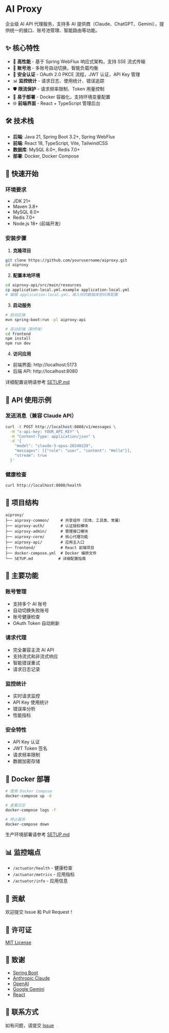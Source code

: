 # AI Proxy

企业级 AI API 代理服务，支持多 AI 提供商（Claude、ChatGPT、Gemini），提供统一的接口、账号池管理、智能路由等功能。

## ✨ 核心特性

- 🚀 **高性能** - 基于 Spring WebFlux 响应式架构，支持 SSE 流式传输
- 🔄 **账号池** - 多账号自动切换，智能负载均衡
- 🔐 **安全认证** - OAuth 2.0 PKCE 流程，JWT 认证，API Key 管理
- 📊 **监控统计** - 请求日志、使用统计、错误追踪
- 🛡️ **限流保护** - 请求频率限制、Token 用量控制
- 🔧 **易于部署** - Docker 容器化，支持环境变量配置
- 🌐 **前端界面** - React + TypeScript 管理后台

## 🛠️ 技术栈

- **后端**: Java 21, Spring Boot 3.2+, Spring WebFlux
- **前端**: React 18, TypeScript, Vite, TailwindCSS
- **数据库**: MySQL 8.0+, Redis 7.0+
- **部署**: Docker, Docker Compose

## 🚀 快速开始

### 环境要求

- JDK 21+
- Maven 3.8+
- MySQL 8.0+
- Redis 7.0+
- Node.js 18+ (前端开发)

### 安装步骤

1. **克隆项目**
```bash
git clone https://github.com/yourusername/aiproxy.git
cd aiproxy
```

2. **配置本地环境**
```bash
cd aiproxy-api/src/main/resources
cp application-local.yml.example application-local.yml
# 编辑 application-local.yml，填入你的数据库密码等配置
```

3. **启动服务**
```bash
# 启动后端
mvn spring-boot:run -pl aiproxy-api

# 启动前端（新终端）
cd frontend
npm install
npm run dev
```

4. **访问应用**
- 前端界面: http://localhost:5173
- 后端 API: http://localhost:8080

详细配置说明请参考 [SETUP.md](./SETUP.md)

## 📖 API 使用示例

### 发送消息（兼容 Claude API）
```bash
curl -X POST http://localhost:8080/v1/messages \
  -H "x-api-key: YOUR_API_KEY" \
  -H "Content-Type: application/json" \
  -d '{
    "model": "claude-3-opus-20240229",
    "messages": [{"role": "user", "content": "Hello"}],
    "stream": true
  }'
```

### 健康检查
```bash
curl http://localhost:8080/health
```

## 📁 项目结构

```
aiproxy/
├── aiproxy-common/     # 共享组件（实体、工具类、常量）
├── aiproxy-auth/       # 认证授权模块
├── aiproxy-admin/      # 管理接口模块
├── aiproxy-core/       # 核心代理功能
├── aiproxy-api/        # 应用主入口
├── frontend/           # React 前端项目
├── docker-compose.yml  # Docker 编排文件
└── SETUP.md           # 详细配置指南
```

## 🔧 主要功能

### 账号管理
- 支持多个 AI 账号
- 自动切换失败账号
- 账号健康检查
- OAuth Token 自动刷新

### 请求代理
- 完全兼容主流 AI API
- 支持流式和非流式响应
- 智能错误重试
- 请求日志记录

### 监控统计
- 实时请求监控
- API Key 使用统计
- 错误率分析
- 性能指标

### 安全特性
- API Key 认证
- JWT Token 签名
- 请求频率限制
- 数据加密存储

## 🐳 Docker 部署

```bash
# 使用 Docker Compose
docker-compose up -d

# 查看日志
docker-compose logs -f

# 停止服务
docker-compose down
```

生产环境部署请参考 [SETUP.md](./SETUP.md#生产环境部署)

## 📊 监控端点

- `/actuator/health` - 健康检查
- `/actuator/metrics` - 应用指标
- `/actuator/info` - 应用信息

## 🤝 贡献

欢迎提交 Issue 和 Pull Request！

## 📄 许可证

[MIT License](LICENSE)

## 🙏 致谢

- [Spring Boot](https://spring.io/projects/spring-boot)
- [Anthropic Claude](https://www.anthropic.com/claude)
- [OpenAI](https://openai.com)
- [Google Gemini](https://ai.google.dev)
- [React](https://react.dev)

## 📮 联系方式

如有问题，请提交 [Issue](https://github.com/yourusername/aiproxy/issues)
